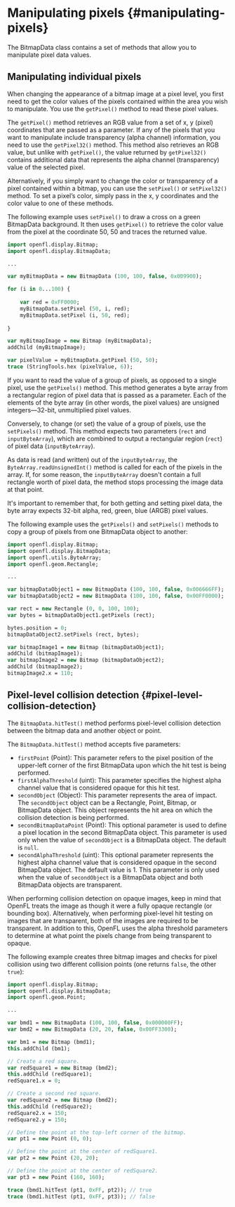 # Manipulating pixels {#manipulating-pixels}

The BitmapData class contains a set of methods that allow you to manipulate pixel data values.

## Manipulating individual pixels

When changing the appearance of a bitmap image at a pixel level, you first need to get the color values of the pixels contained within the area you wish to manipulate. You use the `getPixel()` method to read these pixel values.

The `getPixel()` method retrieves an RGB value from a set of x, y (pixel) coordinates that are passed as a parameter. If any of the pixels that you want to manipulate include transparency (alpha channel) information, you need to use the `getPixel32()` method. This method also retrieves an RGB value, but unlike with `getPixel()`, the value returned by `getPixel32()` contains additional data that represents the alpha channel (transparency) value of the selected pixel.

Alternatively, if you simply want to change the color or transparency of a pixel contained within a bitmap, you can use the `setPixel()` or `setPixel32()` method. To set a pixel’s color, simply pass in the x, y coordinates and the color value to one of these methods.

The following example uses `setPixel()` to draw a cross on a green BitmapData background. It then uses `getPixel()` to retrieve the color value from the pixel at the coordinate 50, 50 and traces the returned value.

```haxe
import openfl.display.Bitmap;
import openfl.display.BitmapData;

...

var myBitmapData = new BitmapData (100, 100, false, 0x009900);

for (i in 0...100) {
	
	var red = 0xFF0000;
	myBitmapData.setPixel (50, i, red);
	myBitmapData.setPixel (i, 50, red);
	
}

var myBitmapImage = new Bitmap (myBitmapData);
addChild (myBitmapImage);

var pixelValue = myBitmapData.getPixel (50, 50);
trace (StringTools.hex (pixelValue, 6));
```

If you want to read the value of a group of pixels, as opposed to a single pixel, use the `getPixels()` method. This method generates a byte array from a rectangular region of pixel data that is passed as a parameter. Each of the elements of the byte array (in other words, the pixel values) are unsigned integers—32-bit, unmultiplied pixel values.

Conversely, to change (or set) the value of a group of pixels, use the `setPixels()` method. This method expects two parameters (`rect` and `inputByteArray`), which are combined to output a rectangular region (`rect`) of pixel data (`inputByteArray`).

As data is read (and written) out of the `inputByteArray`, the `ByteArray.readUnsignedInt()` method is called for each of the pixels in the array. If, for some reason, the `inputByteArray` doesn&#039;t contain a full rectangle worth of pixel data, the method stops processing the image data at that point.

It&#039;s important to remember that, for both getting and setting pixel data, the byte array expects 32-bit alpha, red, green, blue (ARGB) pixel values.

The following example uses the `getPixels()` and `setPixels()` methods to copy a group of pixels from one BitmapData object to another:

```haxe
import openfl.display.Bitmap;
import openfl.display.BitmapData;
import openfl.utils.ByteArray;
import openfl.geom.Rectangle;

...

var bitmapDataObject1 = new BitmapData (100, 100, false, 0x006666FF);
var bitmapDataObject2 = new BitmapData (100, 100, false, 0x00FF0000);

var rect = new Rectangle (0, 0, 100, 100);
var bytes = bitmapDataObject1.getPixels (rect);

bytes.position = 0;
bitmapDataObject2.setPixels (rect, bytes);

var bitmapImage1 = new Bitmap (bitmapDataObject1);
addChild (bitmapImage1);
var bitmapImage2 = new Bitmap (bitmapDataObject2);
addChild (bitmapImage2);
bitmapImage2.x = 110;
```

## Pixel-level collision detection {#pixel-level-collision-detection}

The `BitmapData.hitTest()` method performs pixel-level collision detection between the bitmap data and another object or point.

The `BitmapData.hitTest()` method accepts five parameters:

*   `firstPoint` (Point): This parameter refers to the pixel position of the upper-left corner of the first BitmapData upon which the hit test is being performed.
*   `firstAlphaThreshold` (uint): This parameter specifies the highest alpha channel value that is considered opaque for this hit test.
*   `secondObject` (Object): This parameter represents the area of impact. The `secondObject` object can be a Rectangle, Point, Bitmap, or BitmapData object. This object represents the hit area on which the collision detection is being performed.
*   `secondBitmapDataPoint` (Point): This optional parameter is used to define a pixel location in the second BitmapData object. This parameter is used only when the value of `secondObject` is a BitmapData object. The default is `null`.
*   `secondAlphaThreshold` (uint): This optional parameter represents the highest alpha channel value that is considered opaque in the second BitmapData object. The default value is 1. This parameter is only used when the value of `secondObject` is a BitmapData object and both BitmapData objects are transparent.

When performing collision detection on opaque images, keep in mind that OpenFL treats the image as though it were a fully opaque rectangle (or bounding box). Alternatively, when performing pixel-level hit testing on images that are transparent, both of the images are required to be transparent. In addition to this, OpenFL uses the alpha threshold parameters to determine at what point the pixels change from being transparent to opaque.

The following example creates three bitmap images and checks for pixel collision using two different collision points (one returns `false`, the other `true`):

```haxe
import openfl.display.Bitmap;
import openfl.display.BitmapData;
import openfl.geom.Point;

...

var bmd1 = new BitmapData (100, 100, false, 0x000000FF);
var bmd2 = new BitmapData (20, 20, false, 0x00FF3300);

var bm1 = new Bitmap (bmd1);
this.addChild (bm1);

// Create a red square.
var redSquare1 = new Bitmap (bmd2);
this.addChild (redSquare1);
redSquare1.x = 0;

// Create a second red square.
var redSquare2 = new Bitmap (bmd2);
this.addChild (redSquare2);
redSquare2.x = 150;
redSquare2.y = 150;

// Define the point at the top-left corner of the bitmap.
var pt1 = new Point (0, 0);

// Define the point at the center of redSquare1.
var pt2 = new Point (20, 20);

// Define the point at the center of redSquare2.
var pt3 = new Point (160, 160);

trace (bmd1.hitTest (pt1, 0xFF, pt2)); // true
trace (bmd1.hitTest (pt1, 0xFF, pt3)); // false
```